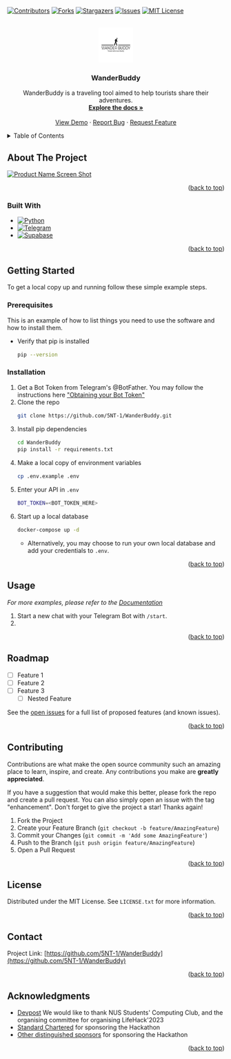 <a name="readme-top"></a>
<!-- PROJECT SHIELDS -->
[![Contributors][contributors-shield]][contributors-url]
[![Forks][forks-shield]][forks-url]
[![Stargazers][stars-shield]][stars-url]
[![Issues][issues-shield]][issues-url]
[![MIT License][license-shield]][license-url]

<!-- PROJECT LOGO -->
<br />
<div align="center">
  <a href="https://github.com/5NT-1/WanderBuddy">
    <img src="images/hero.png" alt="Logo" width="80" height="80">
  </a>

<h3 align="center">WanderBuddy</h3>

  <p align="center">
    WanderBuddy is a traveling tool aimed to help tourists share their adventures.
    <br />
    <a href="https://github.com/5NT-1/WanderBuddy"><strong>Explore the docs »</strong></a>
    <br />
    <br />
    <a href="https://github.com/5NT-1/WanderBuddy">View Demo</a>
    ·
    <a href="https://github.com/5NT-1/WanderBuddy/issues">Report Bug</a>
    ·
    <a href="https://github.com/5NT-1/WanderBuddy/issues">Request Feature</a>
  </p>
</div>



<!-- TABLE OF CONTENTS -->
<details>
  <summary>Table of Contents</summary>
  <ol>
    <li>
      <a href="#about-the-project">About The Project</a>
      <ul>
        <li><a href="#built-with">Built With</a></li>
      </ul>
    </li>
    <li>
      <a href="#getting-started">Getting Started</a>
      <ul>
        <li><a href="#prerequisites">Prerequisites</a></li>
        <li><a href="#installation">Installation</a></li>
      </ul>
    </li>
    <li><a href="#usage">Usage</a></li>
    <li><a href="#roadmap">Roadmap</a></li>
    <li><a href="#contributing">Contributing</a></li>
    <li><a href="#license">License</a></li>
    <li><a href="#contact">Contact</a></li>
    <li><a href="#acknowledgments">Acknowledgments</a></li>
  </ol>
</details>

<!-- ABOUT THE PROJECT -->
## About The Project

[![Product Name Screen Shot][product-screenshot]](https://example.com)

<p align="right">(<a href="#readme-top">back to top</a>)</p>

### Built With

* [![Python][Python]][Python-url]
* [![Telegram][Telegram]][Telegram-url]
* [![Supabase][Supabase]][Supabase-url]

<p align="right">(<a href="#readme-top">back to top</a>)</p>



<!-- GETTING STARTED -->
## Getting Started

To get a local copy up and running follow these simple example steps.

### Prerequisites

This is an example of how to list things you need to use the software and how to install them.
* Verify that pip is installed
  ```sh
  pip --version
  ```

### Installation

1. Get a Bot Token from Telegram's @BotFather. You may follow the instructions here ["Obtaining your Bot Token"](https://core.telegram.org/bots/tutorial#obtain-your-bot-token)
2. Clone the repo
   ```sh
   git clone https://github.com/5NT-1/WanderBuddy.git
   ```
3. Install pip dependencies
   ```sh
   cd WanderBuddy
   pip install -r requirements.txt
   ```
4. Make a local copy of environment variables
   ```sh
   cp .env.example .env
   ```
5. Enter your API in `.env`
   ```sh
   BOT_TOKEN=<BOT_TOKEN_HERE>
   ```
6. Start up a local database
   ```sh
   docker-compose up -d
   ```
   - Alternatively, you may choose to run your own local database and add your credentials to `.env`.

<p align="right">(<a href="#readme-top">back to top</a>)</p>


<!-- USAGE EXAMPLES -->
## Usage

_For more examples, please refer to the [Documentation](https://example.com)_

1. Start a new chat with your Telegram Bot with `/start`.
2. 
<p align="right">(<a href="#readme-top">back to top</a>)</p>


<!-- ROADMAP -->
## Roadmap

- [ ] Feature 1
- [ ] Feature 2
- [ ] Feature 3
    - [ ] Nested Feature

See the [open issues](https://github.com/5NT-1/WanderBuddy/issues) for a full list of proposed features (and known issues).

<p align="right">(<a href="#readme-top">back to top</a>)</p>


<!-- CONTRIBUTING -->
## Contributing

Contributions are what make the open source community such an amazing place to learn, inspire, and create. Any contributions you make are **greatly appreciated**.

If you have a suggestion that would make this better, please fork the repo and create a pull request. You can also simply open an issue with the tag "enhancement".
Don't forget to give the project a star! Thanks again!

1. Fork the Project
2. Create your Feature Branch (`git checkout -b feature/AmazingFeature`)
3. Commit your Changes (`git commit -m 'Add some AmazingFeature'`)
4. Push to the Branch (`git push origin feature/AmazingFeature`)
5. Open a Pull Request

<p align="right">(<a href="#readme-top">back to top</a>)</p>


<!-- LICENSE -->
## License

Distributed under the MIT License. See `LICENSE.txt` for more information.

<p align="right">(<a href="#readme-top">back to top</a>)</p>

<!-- CONTACT -->
## Contact

Project Link: [https://github.com/5NT-1/WanderBuddy](https://github.com/5NT-1/WanderBuddy)

<p align="right">(<a href="#readme-top">back to top</a>)</p>


<!-- ACKNOWLEDGMENTS -->
## Acknowledgments

* [Devpost](https://lifehack-23.devpost.com/) We would like to thank NUS Students' Computing Club, and the organising committee for organising LifeHack'2023
* [Standard Chartered](https://www.sc.com/sg/) for sponsoring the Hackathon
* [Other distinguished sponsors](https://lifehack-website.web.app/) for sponsoring the Hackathon

<p align="right">(<a href="#readme-top">back to top</a>)</p>



<!-- MARKDOWN LINKS & IMAGES -->
<!-- https://www.markdownguide.org/basic-syntax/#reference-style-links -->
[contributors-shield]: https://img.shields.io/github/contributors/5NT-1/WanderBuddy.svg?style=for-the-badge
[contributors-url]: https://github.com/5NT-1/WanderBuddy/graphs/contributors
[forks-shield]: https://img.shields.io/github/forks/5NT-1/WanderBuddy.svg?style=for-the-badge
[forks-url]: https://github.com/5NT-1/WanderBuddy/network/members
[stars-shield]: https://img.shields.io/github/stars/5NT-1/WanderBuddy.svg?style=for-the-badge
[stars-url]: https://github.com/5NT-1/WanderBuddy/stargazers
[issues-shield]: https://img.shields.io/github/issues/5NT-1/WanderBuddy.svg?style=for-the-badge
[issues-url]: https://github.com/5NT-1/WanderBuddy/issues
[license-shield]: https://img.shields.io/github/license/5NT-1/WanderBuddy.svg?style=for-the-badge
[license-url]: https://github.com/5NT-1/WanderBuddy/blob/master/LICENSE.txt
[linkedin-shield]: https://img.shields.io/badge/-LinkedIn-black.svg?style=for-the-badge&logo=linkedin&colorB=555
[linkedin-url]: https://linkedin.com/in/linkedin_username
[product-screenshot]: images/screenshot.png
[Next.js]: https://img.shields.io/badge/next.js-000000?style=for-the-badge&logo=nextdotjs&logoColor=white
[Next-url]: https://nextjs.org/
[React.js]: https://img.shields.io/badge/React-20232A?style=for-the-badge&logo=react&logoColor=61DAFB
[React-url]: https://reactjs.org/
[Python]: https://img.shields.io/badge/python-3670A0?style=for-the-badge&logo=python&logoColor=ffdd54
[Python-url]: https://www.python.org/
[Telegram]: https://img.shields.io/badge/Telegram-2CA5E0?style=for-the-badge&logo=telegram&logoColor=white
[Telegram-url]: https://telegram.org/?setln=en
[Supabase]: https://img.shields.io/badge/Supabase-3ECF8E?style=for-the-badge&logo=supabase&logoColor=white
[Supabase-url]: https://supabase.com/